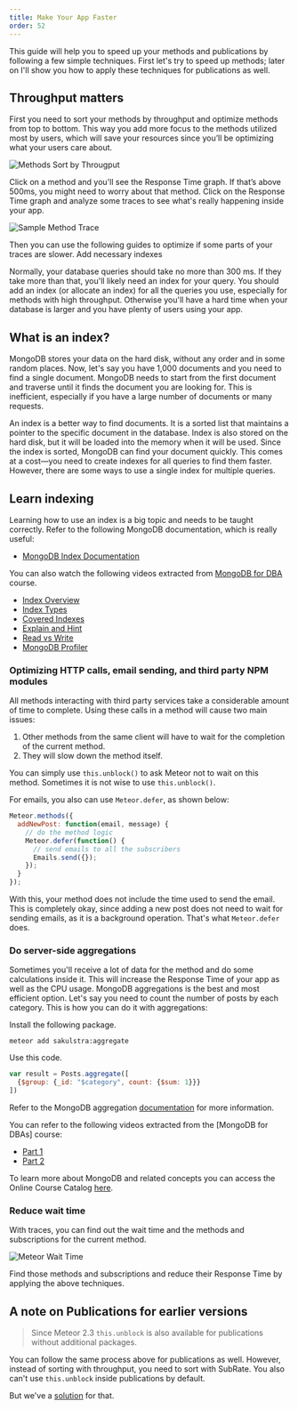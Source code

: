 ```yaml
---
title: Make Your App Faster
order: 52
---
```


This guide will help you to speed up your methods and publications by following a few simple techniques. First let's try to speed up methods; later on I'll show you how to apply these techniques for publications as well.

## Throughput matters

First you need to sort your methods by throughput and optimize methods from top to bottom. This way you add more focus to the methods utilized most by users, which will save your resources since you’ll be optimizing what your users care about.

![Methods Sort by Througput](https://i.cloudup.com/rPb_vfIYLn.png)

Click on a method and you'll see the Response Time graph. If that’s above 500ms, you might need to worry about that method. Click on the Response Time graph and analyze some traces to see what's really happening inside your app.

![Sample Method Trace](https://i.cloudup.com/na_Q_aHqhk.png)

Then you can use the following guides to optimize if some parts of your traces are slower.
Add necessary indexes

Normally, your database queries should take no more than 300 ms. If they take more than that, you'll likely need an index for your query. You should add an index (or allocate an index) for all the queries you use, especially for methods with high throughput. Otherwise you'll have a hard time when your database is larger and you have plenty of users using your app.

## What is an index?

MongoDB stores your data on the hard disk, without any order and in some random places. Now, let's say you have 1,000 documents and you need to find a single document. MongoDB needs to start from the first document and traverse until it finds the document you are looking for. This is inefficient, especially if you have a large number of documents or many requests.

An index is a better way to find documents. It is a sorted list that maintains a pointer to the specific document in the database. Index is also stored on the hard disk, but it will be loaded into the memory when it will be used. Since the index is sorted, MongoDB can find your document quickly. This comes at a cost—you need to create indexes for all queries to find them faster. However, there are some ways to use a single index for multiple queries.

## Learn indexing

Learning how to use an index is a big topic and needs to be taught correctly. Refer to the following MongoDB documentation, which is really useful:

* [MongoDB Index Documentation](http://docs.mongodb.org/manual/indexes/)

You can also watch the following videos extracted from  [MongoDB for DBA](https://university.mongodb.com/courses/10gen/M102/2014_July/about) course.

* [Index Overview](https://www.youtube.com/watch?v=a7TrHP1C6qQ)
* [Index Types](https://www.youtube.com/watch?v=DFfCC8Or8_U)
* [Covered Indexes](https://www.youtube.com/watch?v=boAkBnMUBnw)
* [Explain and Hint](https://www.youtube.com/watch?v=oaTm0Kftit8)
* [Read vs Write](https://www.youtube.com/watch?v=USDbDotmums)
* [MongoDB Profiler](https://www.youtube.com/watch?v=MzLmI8FNB94)

### Optimizing HTTP calls, email sending, and third party NPM modules

All methods interacting with third party services take a considerable amount of time to complete. Using these calls in a method will cause two main issues:

1. Other methods from the same client will have to wait for the completion of the current method.
2. They will slow down the method itself.

You can simply use `this.unblock()` to ask Meteor not to wait on this method. Sometimes it is not wise to use `this.unblock()`.

For emails, you also can use `Meteor.defer`, as shown below:

~~~js
Meteor.methods({
  addNewPost: function(email, message) {
    // do the method logic
    Meteor.defer(function() {
      // send emails to all the subscribers
      Emails.send({});
    });
  }
});
~~~

With this, your method does not include the time used to send the email. This is completely okay, since adding a new post does not need to wait for sending emails, as it is a background operation. That's what `Meteor.defer` does.

### Do server-side aggregations

Sometimes you'll receive a lot of data for the method and do some calculations inside it. This will increase the Response Time of your app as well as the CPU usage. MongoDB aggregations is the best and most efficient option. Let's say you need to count the number of posts by each category. This is how you can do it with aggregations:

Install the following package.

~~~shell
meteor add sakulstra:aggregate
~~~

Use this code.

~~~js
var result = Posts.aggregate([
  {$group: {_id: "$category", count: {$sum: 1}}}
])
~~~


Refer to the MongoDB aggregation [documentation](http://docs.mongodb.org/manual/applications/aggregation/) for more information.

You can refer to the following videos extracted from the [MongoDB for DBAs] course:

* [Part 1](https://www.youtube.com/watch?v=OOciY22Eqpc)
* [Part 2](https://www.youtube.com/watch?v=5ApeWrsjOJY)

To learn more about MongoDB and related concepts you can access the Online Course Catalog
[here](https://university.mongodb.com/courses/catalog).

### Reduce wait time

With traces, you can find out the wait time and the methods and subscriptions for the current method.

![Meteor Wait Time](https://i.cloudup.com/M-Ps-P6yeg.png)

Find those methods and subscriptions and reduce their Response Time by applying the above techniques.

## A note on Publications for earlier versions

> Since Meteor 2.3 `this.unblock` is also available for publications without additional packages.

You can follow the same process above for publications as well. However, instead of sorting with throughput, you need to sort with SubRate. You also can't use `this.unblock` inside publications by default.

But we've a [solution](https://github.com/meteorhacks/unblock) for that.
